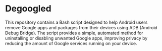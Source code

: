 # Degoogled
This repository contains a Bash script designed to help Android users remove Google apps and packages from their devices using ADB (Android Debug Bridge). The script provides a simple, automated method for uninstalling or disabling unwanted Google apps, improving privacy by reducing the amount of Google services running on your device.
